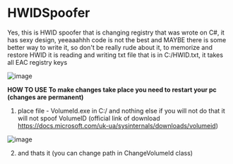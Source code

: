 # HWIDSpoofer
Yes, this is HWID spoofer that is changing registry that was wrote on C#, it has sexy design, yeeaaahhh code is not the best and MAYBE there is some better way to write it, so don't be really rude about it, to memorize and restore HWID it is reading and writing txt file that is in C:/HWID.txt, it takes all EAC registry keys 

![image](https://user-images.githubusercontent.com/73321844/123222597-f0767a00-d484-11eb-9465-797f2d2abee2.png)

**HOW TO USE**
**To make changes take place you need to restart your pc (changes are permanent)**

1. place file - VolumeId.exe in C:/ and nothing else if you will not do that it will not spoof VolumeID (official link of download https://docs.microsoft.com/uk-ua/sysinternals/downloads/volumeid)

![image](https://user-images.githubusercontent.com/73321844/123223309-a4780500-d485-11eb-8fc1-f256ad662848.png)

2. and  thats it (you can change path in ChangeVolumeId class)
